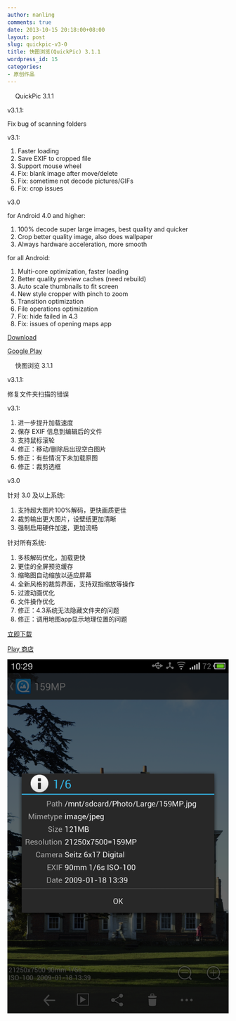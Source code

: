 ```yaml
---
author: nanling
comments: true
date: 2013-10-15 20:18:00+08:00
layout: post
slug: quickpic-v3-0
title: 快图浏览(QuickPic) 3.1.1
wordpress_id: 15
categories:
- 原创作品
---
```


　 QuickPic 3.1.1

v3.1.1:

Fix bug of scanning folders

v3.1:

1. Faster loading
2. Save EXIF to cropped file
3. Support mouse wheel
4. Fix: blank image after move/delete
5. Fix: sometime not decode pictures/GIFs
6. Fix: crop issues

v3.0

for Android 4.0 and higher:

1.  100% decode super large images, best quality and quicker
2.  Crop better quality image, also does wallpaper
3.  Always hardware acceleration, more smooth

for all Android:

1.  Multi-core optimization, faster loading
2.  Better quality preview caches (need rebuild)
3.  Auto scale thumbnails to fit screen
4.  New style cropper with pinch to zoom
5.  Transition optimization
6.  File operations optimization 
7.  Fix: hide failed in 4.3
8.  Fix: issues of opening maps app

[Download](/assets/QuickPic_3.1.1.apk)

[Google Play](https://play.google.com/store/apps/details?id=com.alensw.PicFolder)

　 快图浏览 3.1.1

v3.1.1:

修复文件夹扫描的错误

v3.1:

1. 进一步提升加载速度
2. 保存 EXIF 信息到编辑后的文件
3. 支持鼠标滚轮
4. 修正：移动/删除后出现空白图片
5. 修正：有些情况下未加载原图
6. 修正：裁剪选框

v3.0

针对 3.0 及以上系统:

1. 支持超大图片100%解码，更快画质更佳
2. 裁剪输出更大图片，设壁纸更加清晰
3. 强制启用硬件加速，更加流畅

针对所有系统:

1. 多核解码优化，加载更快
2. 更佳的全屏预览缓存
3. 缩略图自动缩放以适应屏幕
4. 全新风格的裁剪界面，支持双指缩放等操作
5. 过渡动画优化
6. 文件操作优化
7. 修正：4.3系统无法隐藏文件夹的问题
8. 修正：调用地图app显示地理位置的问题

[立即下载](/assets/QuickPic_3.1.1.apk)

[Play 商店](https://play.google.com/store/apps/details?id=com.alensw.PicFolder)

![](/assets/quickpic/large-preview.png)
